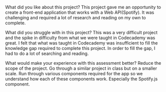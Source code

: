 What did you like about this project?
This project gave me an opportunity to create a front-end application that works with a Web API(Spotify). It was challenging and required a lot of research and reading on my own to complete.

What did you struggle with in this project?
This was a very difficult project and the spike in difficulty from what we were taught in Codecademy was great. I felt that what was taught in Codecademy was insufficient to fill the knowledge gap required to complete this project. In order to fill the gap, I had to do a lot of searching and reading.

What would make your experience with this assessment better?
Reduce the scope of the project. 
Go through a similar project in class but on a smaller scale.
Run through various components required for the app so we understand how each of these components work. Especially the Spotify.js component.


